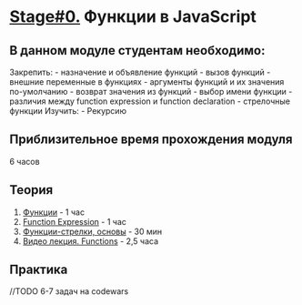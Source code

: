 # [Stage#0.](../../) Функции в JavaScript
## В данном модуле студентам необходимо:
Закрепить:
    - назначение и объявление функций
    - вызов функций
    - внешние переменные в функциях
    - аргументы функций и их значения по-умолчанию
    - возврат значения из функций
    - выбор имени функции
    - различия между function expression и function declaration
    - стрелочные функции
Изучить:
    - Рекурсию     

## Приблизительное время прохождения модуля
6 часов

## Теория
 1. [Функции](https://learn.javascript.ru/function-basics) - 1 час
 2. [Function Expression](https://learn.javascript.ru/function-expressions) - 1 час
 3. [Функции-стрелки, основы](https://learn.javascript.ru/arrow-functions-basics) - 30 мин
 4. [Видео лекция. Functions](https://www.youtube.com/watch?v=fShrn50Fkhw&list=PLe--kalBDwji8WXKVjhON39X4v_Uj6T_R&index=6) - 2,5 часа

 ## Практика
 //TODO
 6-7 задач на codewars
